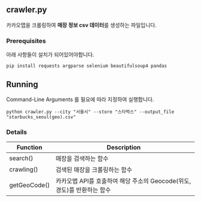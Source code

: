 ## crawler.py

카카오맵을 크롤링하여 **매장 정보 csv 데이터**를 생성하는 파일입니다. 

### Prerequisites

아래 사항들이 설치가 되어있어야합니다.

```
pip install requests argparse selenium beautifulsoup4 pandas
```

## Running

Command-Line Arguments 를 필요에 따라 지정하여 실행합니다.

```
python crawler.py --city "서울시" --store "스타벅스" --output_file "starbucks_seoul(geo).csv"
```

### Details

| Function | Description |
| --- | --- |
| search() | 매장을 검색하는 함수 |
| crawling() | 검색된 매장을 크롤링하는 함수 |
| getGeoCode() | 카카오맵 API를 호출하여 해당 주소의 Geocode(위도, 경도)를 반환하는 함수 |
